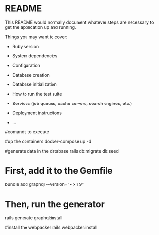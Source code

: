 # README

This README would normally document whatever steps are necessary to get the
application up and running.

Things you may want to cover:

* Ruby version

* System dependencies

* Configuration

* Database creation

* Database initialization

* How to run the test suite

* Services (job queues, cache servers, search engines, etc.)

* Deployment instructions

* ...

#comands to execute

#up the containers
docker-compose up -d

#generate data in the database
rails db:migrate db:seed

# First, add it to the Gemfile
bundle add graphql --version="~> 1.9"

# Then, run the generator
rails generate graphql:install

#install the webpacker
rails webpacker:install